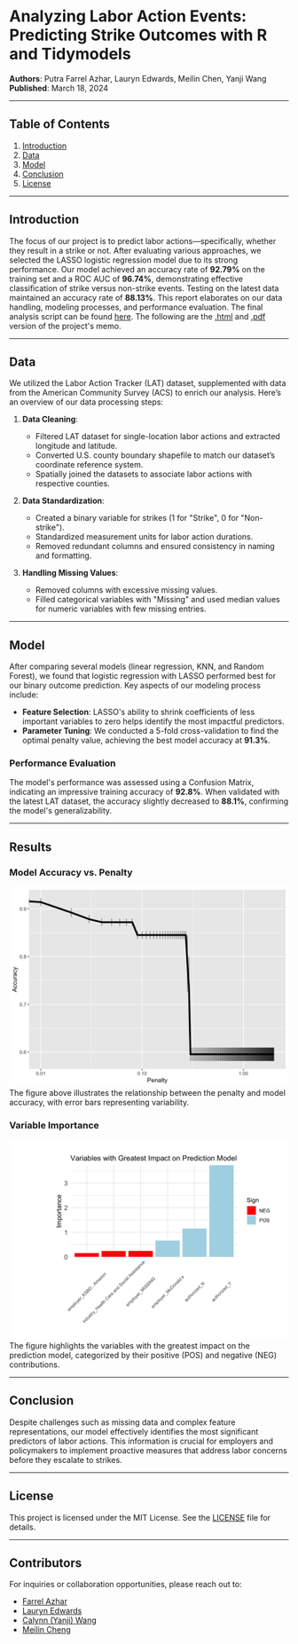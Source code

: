 # Analyzing Labor Action Events: Predicting Strike Outcomes with R and Tidymodels

**Authors**: Putra Farrel Azhar, Lauryn Edwards, Meilin Chen, Yanji Wang <br> 
**Published**: March 18, 2024  <br>

---

## Table of Contents

1. [Introduction](#introduction)
2. [Data](#data)
3. [Model](#model)
4. [Conclusion](#conclusion)
5. [License](#license)

---

## Introduction

The focus of our project is to predict labor actions—specifically, whether they result in a strike or not. After evaluating various approaches, we selected the LASSO logistic regression model due to its strong performance. Our model achieved an accuracy rate of **92.79%** on the training set and a ROC AUC of **96.74%**, demonstrating effective classification of strike versus non-strike events. Testing on the latest data maintained an accuracy rate of **88.13%**. This report elaborates on our data handling, modeling processes, and performance evaluation. The final analysis script can be found [here](analysis/final_analysis/final_analysis.qmd). The following are the [.html](analysis/final_analysis/final_analysis.html) and [.pdf](analysis/final_analysis/final_analysis.pdf) version of the project's memo.

---

## Data

We utilized the Labor Action Tracker (LAT) dataset, supplemented with data from the American Community Survey (ACS) to enrich our analysis. Here’s an overview of our data processing steps:

1. **Data Cleaning**: 
   - Filtered LAT dataset for single-location labor actions and extracted longitude and latitude.
   - Converted U.S. county boundary shapefile to match our dataset’s coordinate reference system.
   - Spatially joined the datasets to associate labor actions with respective counties.

2. **Data Standardization**:
   - Created a binary variable for strikes (1 for "Strike", 0 for "Non-strike").
   - Standardized measurement units for labor action durations.
   - Removed redundant columns and ensured consistency in naming and formatting.

3. **Handling Missing Values**: 
   - Removed columns with excessive missing values.
   - Filled categorical variables with "Missing" and used median values for numeric variables with few missing entries.

---

## Model

After comparing several models (linear regression, KNN, and Random Forest), we found that logistic regression with LASSO performed best for our binary outcome prediction. Key aspects of our modeling process include:

- **Feature Selection**: LASSO's ability to shrink coefficients of less important variables to zero helps identify the most impactful predictors.
- **Parameter Tuning**: We conducted a 5-fold cross-validation to find the optimal penalty value, achieving the best model accuracy at **91.3%**.

### Performance Evaluation

The model's performance was assessed using a Confusion Matrix, indicating an impressive training accuracy of **92.8%**. When validated with the latest LAT dataset, the accuracy slightly decreased to **88.1%**, confirming the model's generalizability.

---

## Results

### Model Accuracy vs. Penalty

![Model Accuracy vs. Penalty](images/accuracy_penalty.png)
The figure above illustrates the relationship between the penalty and model accuracy, with error bars representing variability.

### Variable Importance

![Variables with Greatest Impact on Prediction Model](images/variable_importance.png)
The figure highlights the variables with the greatest impact on the prediction model, categorized by their positive (POS) and negative (NEG) contributions.

---

## Conclusion

Despite challenges such as missing data and complex feature representations, our model effectively identifies the most significant predictors of labor actions. This information is crucial for employers and policymakers to implement proactive measures that address labor concerns before they escalate to strikes.

---

## License

This project is licensed under the MIT License. See the [LICENSE](LICENSE) file for details.

---

## Contributors

For inquiries or collaboration opportunities, please reach out to:

- [Farrel Azhar](https://www.linkedin.com/in/farrel-azhar-6b8179236/)
- [Lauryn Edwards](https://www.linkedin.com/in/lauryn-edwards-766aa218a/)
- [Calynn (Yanji) Wang](https://www.linkedin.com/in/calynn-yanji-wang/)
- [Meilin Cheng](https://www.linkedin.com/in/meilin-chen-864a6a292/)



